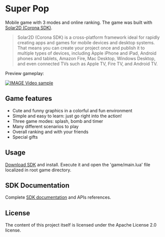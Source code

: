 # Super Pop
Mobile game with 3 modes and online ranking. The game was built with [Solar2D (Corona SDK)](https://coronalabs.com/).

>Solar2D (Corona SDK) is a cross-platform framework ideal for rapidly creating apps and games for mobile devices and desktop systems. That means you can create your project once and publish it to multiple types of devices, including Apple iPhone and iPad, Android phones and tablets, Amazon Fire, Mac Desktop, Windows Desktop, and even connected TVs such as Apple TV, Fire TV, and Android TV.

Preview gameplay:

[![IMAGE Video sample](https://img.youtube.com/vi/l3b-iGVJZLY/0.jpg)](https://www.youtube.com/watch?v=l3b-iGVJZLY)


## Game features
- Cute and funny graphics in a colorful and fun environment
- Simple and easy to learn: just go right into the action!
- Three game modes: splash, bomb and timer
- Many different scenarios to play
- Overall ranking and with your friends
- Special gifts

## Usage
[Download SDK](https://coronalabs.com/) and install. Execute it and open the 'game/main.lua' file localized in root game directory.

## SDK Documentation
Complete [SDK documentation](https://docs.coronalabs.com/) and APIs references</a>.

## License
The content of this project itself is licensed under the Apache License 2.0 license.
